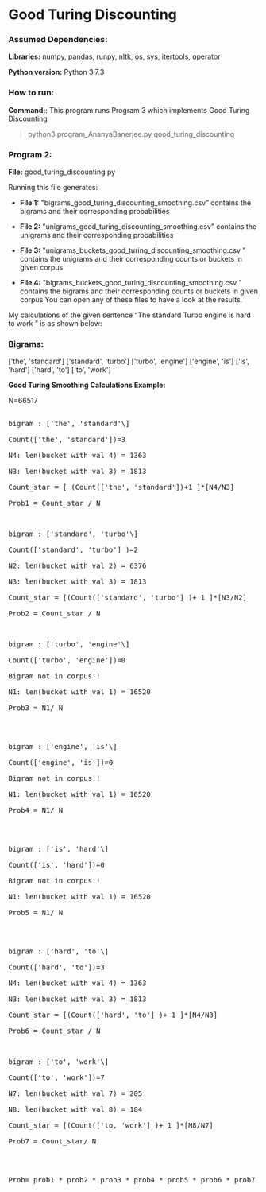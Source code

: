 # Good Turing Discounting

### Assumed Dependencies:

**Libraries:** numpy, pandas, runpy, nltk, os, sys, itertools, operator

**Python version:** Python 3.7.3

### How to run:

**Command:**: This program runs Program 3 which implements Good Turing Discounting

> python3 program_AnanyaBanerjee.py good_turing_discounting           


### Program 2:

**File:** good_turing_discounting.py

Running this file generates: 

- **File 1:** "bigrams_good_turing_discounting_smoothing.csv” contains the bigrams and their corresponding probabilities

- **File 2:** "unigrams_good_turing_discounting_smoothing.csv" contains the unigrams and their corresponding probabilities

- **File 3:** "unigrams_buckets_good_turing_discounting_smoothing.csv " contains the unigrams and their corresponding counts or buckets in given corpus

- **File 4:** "bigrams_buckets_good_turing_discounting_smoothing.csv " contains the bigrams and their corresponding counts or buckets in given corpus
You can open any of these files to have a look at the results.

My calculations of the given sentence “The standard Turbo engine is hard to work ” is as shown below:

### Bigrams:

['the', 'standard']
 ['standard', 'turbo']
 ['turbo', 'engine']
 ['engine', 'is']
 ['is', 'hard']
 ['hard', 'to']
 ['to', 'work']


**Good Turing Smoothing Calculations Example:**

N=66517

<pre>

bigram : ['the', 'standard'\]

Count(['the', 'standard'])=3

N4: len(bucket with val 4) = 1363

N3: len(bucket with val 3) = 1813

Count_star = [ (Count(['the', 'standard'])+1 ]*[N4/N3]
                     
Prob1 = Count_star / N  

</pre>         

<pre>

bigram : ['standard', 'turbo'\] 

Count(['standard', 'turbo'] )=2

N2: len(bucket with val 2) = 6376

N3: len(bucket with val 3) = 1813

Count_star = [(Count(['standard', 'turbo'] )+ 1 ]*[N3/N2]
            
Prob2 = Count_star / N

           
</pre>


<pre>
bigram : ['turbo', 'engine'\]  

Count(['turbo', 'engine'])=0

Bigram not in corpus!!

N1: len(bucket with val 1) = 16520

Prob3 = N1/ N


</pre>         

<pre>

bigram : ['engine', 'is'\] 

Count(['engine', 'is'])=0

Bigram not in corpus!!

N1: len(bucket with val 1) = 16520

Prob4 = N1/ N 


</pre>

<pre>

bigram : ['is', 'hard'\] 

Count(['is', 'hard'])=0

Bigram not in corpus!!

N1: len(bucket with val 1) = 16520

Prob5 = N1/ N
         

</pre>
           

<pre>

bigram : ['hard', 'to'\]

Count(['hard', 'to'])=3

N4: len(bucket with val 4) = 1363

N3: len(bucket with val 3) = 1813

Count_star = [(Count(['hard', 'to'] )+ 1 ]*[N4/N3]

Prob6 = Count_star / N

</pre>
          

<pre>

bigram : ['to', 'work'\] 

Count(['to', 'work'])=7

N7: len(bucket with val 7) = 205

N8: len(bucket with val 8) = 184

Count_star = [(Count(['to, 'work'] )+ 1 ]*[N8/N7]
                 
Prob7 = Count_star/ N


</pre>
          


<pre>

Prob= prob1 * prob2 * prob3 * prob4 * prob5 * prob6 * prob7

</pre>


